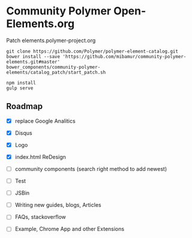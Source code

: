 # Community Polymer Open-Elements.org

Patch elements.polymer-project.org

```
git clone https://github.com/Polymer/polymer-element-catalog.git
bower install --save 'https://github.com/mibamur/community-polymer-elements.git#master'
bower_components/community-polymer-elements/catalog_patch/start_patch.sh

npm install
gulp serve
```

## Roadmap

 - [x] replace Google Analitics
 - [x] Disqus
 - [x] Logo
 - [x] index.html ReDesign
 - [ ] community components (search right method to add newest)
 - [ ] Test
 - [ ] JSBin
 - [ ] Writing new guides, blogs, Articles
 - [ ] FAQs, stackoverflow
 - [ ] Example, Chrome App and other Extensions


